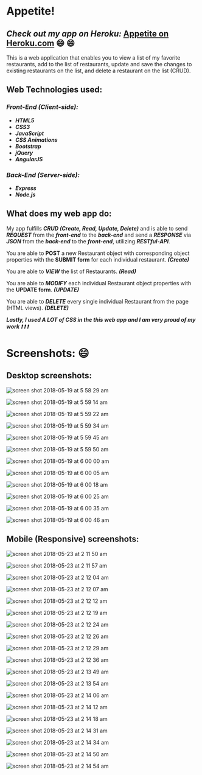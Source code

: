# Appetite!

## **_Check out my app on Heroku:_** **[Appetite on Heroku.com](https://appetite-brianchotisunanta.herokuapp.com/#!/ "Appetite")** :smile: :smile:

This is a web application that enables you to view a list of my favorite restaurants, add to the list of restaurants, update and save the changes to existing restaurants on the list, and delete a restaurant on the list (CRUD).

## Web Technologies used:

### _Front-End (Client-side):_
* **_HTML5_**
* **_CSS3_**
* **_JavaScript_**
* **_CSS Animations_**
* **_Bootstrap_**
* **_jQuery_**
* **_AngularJS_**

### _Back-End (Server-side):_
* **_Express_**
* **_Node.js_**

## What does my web app do:
My app fulfills **_CRUD_ _(Create, Read, Update, Delete)_**  and is able to send **_REQUEST_** from the **_front-end_** to the **_back-end_** and send a **_RESPONSE_** via **_JSON_** from the **_back-end_** to the **_front-end_**, utilizing **_RESTful-API_**.

You are able to **POST** a new Restaurant object with corresponding object properties with the **SUBMIT form** for each individual restaurant. **_(Create)_**

You are able to **_VIEW_** the list of Restaurants. **_(Read)_**

You are able to **_MODIFY_** each individual Restaurant object properties with the **UPDATE form**. **_(UPDATE)_**

You are able to **_DELETE_** every single individual Restaurant from the page (HTML views). **_(DELETE)_**

**_Lastly, I used A LOT of CSS in the this web app and I am very proud of my work :exclamation: :exclamation: :exclamation:_**


# Screenshots: :smile:

## Desktop screenshots:

![screen shot 2018-05-19 at 5 58 29 am](https://user-images.githubusercontent.com/24735848/40268859-595fe6e6-5b2a-11e8-965b-18f895d04ee1.png)

![screen shot 2018-05-19 at 5 59 14 am](https://user-images.githubusercontent.com/24735848/40268860-597882a0-5b2a-11e8-9db3-23533b0e6768.png)

![screen shot 2018-05-19 at 5 59 22 am](https://user-images.githubusercontent.com/24735848/40268861-5994c988-5b2a-11e8-88d7-e1b70579c430.png)

![screen shot 2018-05-19 at 5 59 34 am](https://user-images.githubusercontent.com/24735848/40268862-59adcab4-5b2a-11e8-8b6b-f0ec12f573ef.png)

![screen shot 2018-05-19 at 5 59 45 am](https://user-images.githubusercontent.com/24735848/40268863-59ca8e06-5b2a-11e8-9d82-4da398e3de06.png)

![screen shot 2018-05-19 at 5 59 50 am](https://user-images.githubusercontent.com/24735848/40268864-59e92262-5b2a-11e8-9b41-e56e0aaaa439.png)

![screen shot 2018-05-19 at 6 00 00 am](https://user-images.githubusercontent.com/24735848/40268865-5a02355e-5b2a-11e8-90c3-8837ad004920.png)

![screen shot 2018-05-19 at 6 00 05 am](https://user-images.githubusercontent.com/24735848/40268866-5a1de128-5b2a-11e8-94a8-1138ec7994de.png)

![screen shot 2018-05-19 at 6 00 18 am](https://user-images.githubusercontent.com/24735848/40268867-5a35a1e6-5b2a-11e8-9692-1c3fab601ecf.png)

![screen shot 2018-05-19 at 6 00 25 am](https://user-images.githubusercontent.com/24735848/40268868-5a4e8878-5b2a-11e8-9221-c8d7cf5cda35.png)

![screen shot 2018-05-19 at 6 00 35 am](https://user-images.githubusercontent.com/24735848/40268869-5a6cda58-5b2a-11e8-8c0b-16c76be17ff7.png)

![screen shot 2018-05-19 at 6 00 46 am](https://user-images.githubusercontent.com/24735848/40268871-5a964bf4-5b2a-11e8-933b-ac2720b9c348.png)

## Mobile (Responsive) screenshots:

![screen shot 2018-05-23 at 2 11 50 am](https://user-images.githubusercontent.com/24735848/40415330-7fda0ab0-5e2f-11e8-8323-5bd4ef2d2b34.png)

![screen shot 2018-05-23 at 2 11 57 am](https://user-images.githubusercontent.com/24735848/40415331-8204fc78-5e2f-11e8-82da-a43fe70905fb.png)

![screen shot 2018-05-23 at 2 12 04 am](https://user-images.githubusercontent.com/24735848/40415332-82314cba-5e2f-11e8-9386-d22a8ceab0e5.png)

![screen shot 2018-05-23 at 2 12 07 am](https://user-images.githubusercontent.com/24735848/40415334-8259d810-5e2f-11e8-9d4b-dee66cc9d89b.png)

![screen shot 2018-05-23 at 2 12 12 am](https://user-images.githubusercontent.com/24735848/40415335-82810188-5e2f-11e8-8c77-09b8346175f7.png)

![screen shot 2018-05-23 at 2 12 19 am](https://user-images.githubusercontent.com/24735848/40415336-82a690b0-5e2f-11e8-9729-513468ef9283.png)

![screen shot 2018-05-23 at 2 12 24 am](https://user-images.githubusercontent.com/24735848/40415340-844a9c22-5e2f-11e8-9f5a-89e45b228253.png)

![screen shot 2018-05-23 at 2 12 26 am](https://user-images.githubusercontent.com/24735848/40415341-8464fd7e-5e2f-11e8-92c2-c3d1e4b53a45.png)

![screen shot 2018-05-23 at 2 12 29 am](https://user-images.githubusercontent.com/24735848/40415343-8488f24c-5e2f-11e8-8980-76d7638dcc08.png)

![screen shot 2018-05-23 at 2 12 36 am](https://user-images.githubusercontent.com/24735848/40415344-84a53c7c-5e2f-11e8-9eef-b5aa203259e7.png)

![screen shot 2018-05-23 at 2 13 49 am](https://user-images.githubusercontent.com/24735848/40415345-84bde0ba-5e2f-11e8-87ec-3615cdc447be.png)

![screen shot 2018-05-23 at 2 13 54 am](https://user-images.githubusercontent.com/24735848/40415346-84ddf9e0-5e2f-11e8-8fac-b88360c70430.png)

![screen shot 2018-05-23 at 2 14 06 am](https://user-images.githubusercontent.com/24735848/40415347-85041684-5e2f-11e8-9807-c7c9716ea0b3.png)

![screen shot 2018-05-23 at 2 14 12 am](https://user-images.githubusercontent.com/24735848/40415348-852a20ea-5e2f-11e8-9602-378959b99b95.png)

![screen shot 2018-05-23 at 2 14 18 am](https://user-images.githubusercontent.com/24735848/40415349-854f048c-5e2f-11e8-93a5-47fb9a948a48.png)

![screen shot 2018-05-23 at 2 14 31 am](https://user-images.githubusercontent.com/24735848/40415350-856ec2a4-5e2f-11e8-8fe7-d79b467e0b21.png)

![screen shot 2018-05-23 at 2 14 34 am](https://user-images.githubusercontent.com/24735848/40415352-85911fde-5e2f-11e8-9186-4f9a4fef2925.png)

![screen shot 2018-05-23 at 2 14 50 am](https://user-images.githubusercontent.com/24735848/40415354-85b2cc42-5e2f-11e8-8fc9-ad6e5e5cd1fa.png)

![screen shot 2018-05-23 at 2 14 54 am](https://user-images.githubusercontent.com/24735848/40415355-85d13ea2-5e2f-11e8-8517-aeb1eb1e3696.png)
